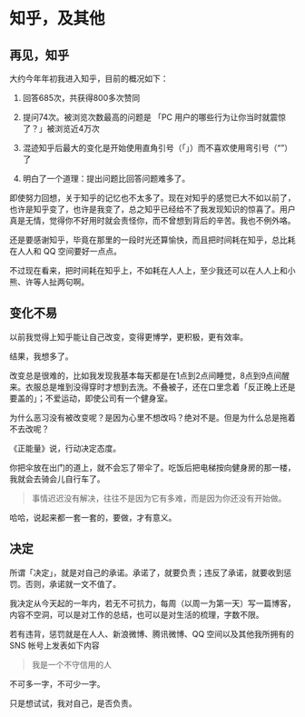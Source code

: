 # 知乎，及其他

## 再见，知乎

大约今年年初我进入知乎，目前的概况如下：

1.  回答685次，共获得800多次赞同

2.  提问74次。被浏览次数最高的问题是 「PC 用户的哪些行为让你当时就震惊了？」被浏览近4万次

3.  混迹知乎后最大的变化是开始使用直角引号（「」）而不喜欢使用弯引号（“”）了

4.  明白了一个道理：提出问题比回答问题难多了。

即使努力回想，关于知乎的记忆也不太多了。现在对知乎的感觉已大不如以前了，也许是知乎变了，也许是我变了，总之知乎已经给不了我发现知识的惊喜了。用户真是无情，觉得你不好用时就会责怪你，而不曾想到背后的辛苦。我也不例外咯。

还是要感谢知乎，毕竟在那里的一段时光还算愉快，而且把时间耗在知乎，总比耗在人人和 QQ 空间要好一点点。

不过现在看来，把时间耗在知乎上，不如耗在人人上，至少我还可以在人人上和小熊、许等人扯两句啊。

## 变化不易

以前我觉得上知乎能让自己改变，变得更博学，更积极，更有效率。

结果，我想多了。

改变总是很难的，比如我发现我基本每天都是在1点到2点间睡觉，8点到9点间醒来。衣服总是堆到没得穿时才想到去洗。不叠被子，还在口里念着「反正晚上还是要盖的」；不爱运动，即使公司有一个健身室。

为什么恶习没有被改变呢？是因为心里不想改吗？绝对不是。但是为什么总是拖着不去改呢？

《正能量》说，行动决定态度。

你把伞放在出门的道上，就不会忘了带伞了。吃饭后把电梯按向健身房的那一楼，我就会去骑会儿自行车了。

> 事情迟迟没有解决，往往不是因为它有多难，而是因为你还没有开始做。

哈哈，说起来都一套一套的，要做，才有意义。

## 决定

所谓「决定」，就是对自己的承诺。承诺了，就要负责；违反了承诺，就要收到惩罚。否则，承诺就一文不值了。

我决定从今天起的一年内，若无不可抗力，每周（以周一为第一天）写一篇博客，内容不空洞，可以是对工作的总结，也可以是对生活的梳理，字数不限。

若有违背，惩罚就是在人人、新浪微博、腾讯微博、QQ 空间以及其他我所拥有的 SNS 帐号上发表如下内容

> 我是一个不守信用的人

不可多一字，不可少一字。

只是想试试，我对自己，是否负责。